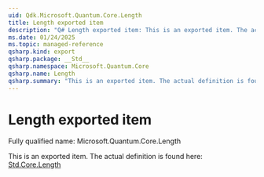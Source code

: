 ```yaml
---
uid: Qdk.Microsoft.Quantum.Core.Length
title: Length exported item
description: "Q# Length exported item: This is an exported item. The actual definition is found here: [Std.Core.Length](xref:Qdk.Std.Core.Length)"
ms.date: 01/24/2025
ms.topic: managed-reference
qsharp.kind: export
qsharp.package: __Std__
qsharp.namespace: Microsoft.Quantum.Core
qsharp.name: Length
qsharp.summary: "This is an exported item. The actual definition is found here: [Std.Core.Length](xref:Qdk.Std.Core.Length)"
---
```


# Length exported item

Fully qualified name: Microsoft.Quantum.Core.Length

This is an exported item. The actual definition is found here: [Std.Core.Length](xref:Qdk.Std.Core.Length)
